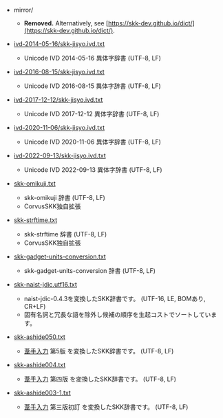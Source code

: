 * mirror/

  * **Removed.** Alternatively, see [https://skk-dev.github.io/dict/](https://skk-dev.github.io/dict/).

* [ivd-2014-05-16/skk-jisyo.ivd.txt](ivd-2014-05-16/skk-jisyo.ivd.txt)

  * Unicode IVD 2014-05-16 異体字辞書 (UTF-8, LF)

* [ivd-2016-08-15/skk-jisyo.ivd.txt](ivd-2016-08-15/skk-jisyo.ivd.txt)

  * Unicode IVD 2016-08-15 異体字辞書 (UTF-8, LF)

* [ivd-2017-12-12/skk-jisyo.ivd.txt](ivd-2017-12-12/skk-jisyo.ivd.txt)

  * Unicode IVD 2017-12-12 異体字辞書 (UTF-8, LF)

* [ivd-2020-11-06/skk-jisyo.ivd.txt](ivd-2020-11-06/skk-jisyo.ivd.txt)

  * Unicode IVD 2020-11-06 異体字辞書 (UTF-8, LF)

* [ivd-2022-09-13/skk-jisyo.ivd.txt](ivd-2022-09-13/skk-jisyo.ivd.txt)

  * Unicode IVD 2022-09-13 異体字辞書 (UTF-8, LF)

* [skk-omikuji.txt](skk-omikuji.txt)

  * skk-omikuji 辞書 (UTF-8, LF)
  * CorvusSKK独自拡張

* [skk-strftime.txt](skk-strftime.txt)

  * skk-strftime 辞書 (UTF-8, LF)
  * CorvusSKK独自拡張

* [skk-gadget-units-conversion.txt](skk-gadget-units-conversion.txt)

  * skk-gadget-units-conversion 辞書 (UTF-8, LF)

* [skk-naist-jdic.utf16.txt](skk-naist-jdic.utf16.txt)

  * naist-jdic-0.4.3を変換したSKK辞書です。 (UTF-16, LE, BOMあり, CR+LF)
  * 固有名詞と冗長な語を除外し候補の順序を生起コストでソートしています。

* [skk-ashide050.txt](skk-ashide050.txt)

  * [葦手入力](https://ashide.otodo.net/) 第5版 を変換したSKK辞書です。 (UTF-8, LF)

* [skk-ashide004.txt](skk-ashide004.txt)

  * [葦手入力](https://ashide.otodo.net/) 第四版 を変換したSKK辞書です。 (UTF-8, LF)

* [skk-ashide003-1.txt](skk-ashide003-1.txt)

  * [葦手入力](https://ashide.otodo.net/) 第三版初訂 を変換したSKK辞書です。 (UTF-8, LF)
